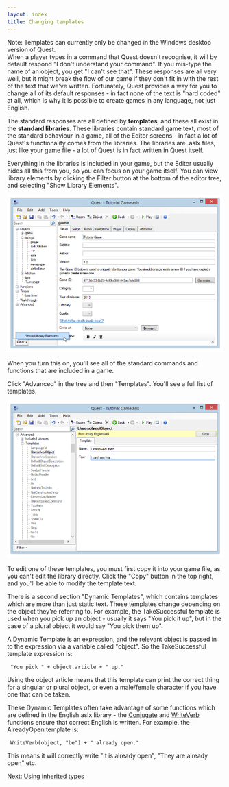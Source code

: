 ```yaml
---
layout: index
title: Changing templates
---
```


<div class="alert alert-info">
Note: Templates can currently only be changed in the Windows desktop version of Quest.

</div>
When a player types in a command that Quest doesn't recognise, it will by default respond "I don't understand your command". If you mis-type the name of an object, you get "I can't see that". These responses are all very well, but it might break the flow of our game if they don't fit in with the rest of the text that we've written. Fortunately, Quest provides a way for you to change all of its default responses - in fact none of the text is "hard coded" at all, which is why it is possible to create games in any language, not just English.

The standard responses are all defined by **templates**, and these all exist in the **standard libraries**. These libraries contain standard game text, most of the standard behaviour in a game, all of the Editor screens - in fact a lot of Quest's functionality comes from the libraries. The libraries are .aslx files, just like your game file - a lot of Quest is in fact written in Quest itself.

Everything in the libraries is included in your game, but the Editor usually hides all this from you, so you can focus on your game itself. You can view library elements by clicking the Filter button at the bottom of the editor tree, and selecting "Show Library Elements".

![](Showlibraryelements.png "Showlibraryelements.png")

When you turn this on, you'll see all of the standard commands and functions that are included in a game.

Click "Advanced" in the tree and then "Templates". You'll see a full list of templates.

![](Templates.png "Templates.png")

To edit one of these templates, you must first copy it into your game file, as you can't edit the library directly. Click the "Copy" button in the top right, and you'll be able to modify the template text.

There is a second section "Dynamic Templates", which contains templates which are more than just static text. These templates change depending on the object they're referring to. For example, the TakeSuccessful template is used when you pick up an object - usually it says "You pick it up", but in the case of a plural object it would say "You pick them up".

A Dynamic Template is an expression, and the relevant object is passed in to the expression via a variable called "object". So the TakeSuccessful template expression is:

     "You pick " + object.article + " up."

Using the object article means that this template can print the correct thing for a singular or plural object, or even a male/female character if you have one that can be taken.

These Dynamic Templates often take advantage of some functions which are defined in the English.aslx library - the [Conjugate](../functions/corelibrary/conjugate.html) and [WriteVerb](../functions/corelibrary/writeverb.html) functions ensure that correct English is written. For example, the AlreadyOpen template is:

     WriteVerb(object, "be") + " already open."

This means it will correctly write "It is already open", "They are already open" etc.

[Next: Using inherited types](using_inherited_types.html)